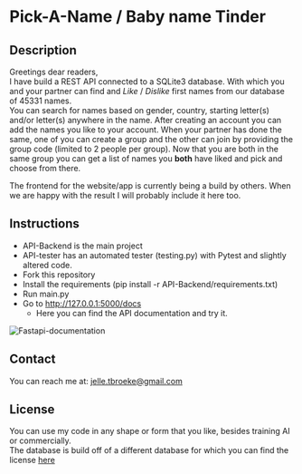 # Pick-A-Name / Baby name Tinder

## Description

Greetings dear readers,\
I have build a REST API connected to a SQLite3 database. With which you and your partner can find and *Like* / *Dislike* first names from our database of 45331 names.\
You can search for names based on gender, country, starting letter(s) and/or letter(s) anywhere in the name. After creating an account you can add the names you like to your account. When your partner has done the same, one of you can create a group and the other can join by providing the group code (limited to 2 people per group). Now that you are both in the same group you can get a list of names you **both** have liked and pick and choose from there.

The frontend for the website/app is currently being a build by others. When we are happy with the result I will probably include it here too.

## Instructions

* API-Backend is the main project
* API-tester has an automated tester (testing.py) with Pytest and slightly altered code.
* Fork this repository
* Install the requirements (pip install -r API-Backend/requirements.txt)
* Run main.py
* Go to <http://127.0.0.1:5000/docs>
  * Here you can find the API documentation and try it.

![Fastapi-documentation](https://github.com/Roads-Deelnemer/Pick-A-Name/blob/main/API-Backend/static/fastapidocs.png?raw=true)

## Contact

You can reach me at: <jelle.tbroeke@gmail.com>

## License

You can use my code in any shape or form that you like, besides training AI or commercially.\
The database is build off of a different database for which you can find the license [here](https://github.com/MatthiasWinkelmann/firstname-database)
